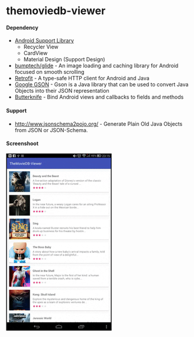 # themoviedb-viewer

#### Dependency
* [Android Support Library](https://developer.android.com/topic/libraries/support-library)
    * Recycler View
    * CardView
    * Material Design (Support Design)
* [bumptech/glide](https://github.com/bumptech/glide) -  An image loading and caching library for Android focused on smooth scrolling
* [Retrofit](https://square.github.io/retrofit/) - A type-safe HTTP client for Android and Java
* [Google GSON](https://github.com/google/gson) - Gson is a Java library that can be used to convert Java Objects into their JSON representation
* [Butterknife](http://jakewharton.github.io/butterknife/) - Bind Android views and callbacks to fields and methods

#### Support
* http://www.jsonschema2pojo.org/ -  Generate Plain Old Java Objects from JSON or JSON-Schema.

#### Screenshoot
![Alt text](/ezgif-3-2de72c4274.gif?raw=true "themoviedb-viewer")
